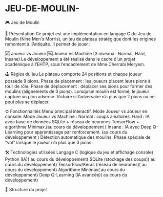 # JEU-DE-MOULIN-

🎮 Jeu de Moulin

📌 Présentation
Ce projet est une implémentation en langage C du Jeu de Moulin (Nine Men's Morris), un jeu de plateau stratégique dont les origines remontent à l’Antiquité.
Il permet de jouer :

🆚 Joueur vs Joueur
🆚 Joueur vs Machine (3 niveaux : Normal, Hard, Insane)
Le développement a été réalisé dans le cadre d’un projet académique à l’EHTP, sous l’encadrement de Mme Cherrabi Meryem.

🕹️ Règles du jeu
Le plateau comporte 24 positions et chaque joueur possède 9 pions.
Phase de placement : les joueurs placent leurs pions à tour de rôle.
Phase de déplacement : déplacer ses pions pour former des moulins (alignements de 3 pions).
Lorsqu’un moulin est formé, le joueur capture un pion adverse.
Victoire si l’adversaire n’a plus que 2 pions ou ne peut plus se déplacer.


⚙️ Fonctionnalités
Menu principal interactif.
Mode Joueur vs Joueur en console.
Mode Joueur vs Machine :
Normal : coups aléatoires.
Hard : IA avec base de données SQLite + réseau de neurones TensorFlow + algorithme Minimax.(au cours du développement )
Insane : IA avec Deep Q-Learning pour apprentissage par renforcement. (au cours du développement )
Détection automatique des moulins.
Phase spéciale de "vol" lorsque le joueur n’a plus que 3 pions.


🛠️ Technologies utilisées
Langage C (logique du jeu et affichage console)
Python (IA)( au cours du développement)
SQLite (stockage des coups)( au cours du développement)
TensorFlow/Keras (réseau de neurones)( au cours du développement)
Algorithme Minimax( au cours du développement)
Deep Q-Learning (IA avancée)( au cours du développement)


📂 Structure du projet
